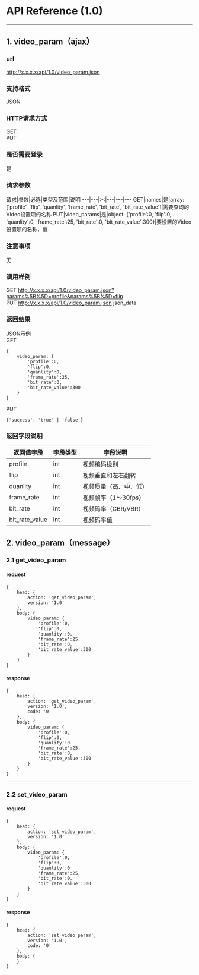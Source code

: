 # API Reference (1.0)
---

## 1. video_param（ajax）

### url
http://x.x.x.x/api/1.0/video_param.json

### 支持格式
JSON

### HTTP请求方式
GET  
PUT

### 是否需要登录
是

### 请求参数
 请求|参数|必选|类型及范围|说明
---|---|:-:|---|---|---
GET|names|是|array: ['profile', 'flip', 'quanlity', 'frame_rate', 'bit_rate', 'bit_rate_value']|需要查询的Video设置项的名称
PUT|video_params|是|object: {'profile':0, 'flip':0, 'quanlity':0, 'frame_rate':25, 'bit_rate':0, 'bit_rate_value':300}|要设置的Video设置项的名称，值

### 注意事项
无

### 调用样例
GET http://x.x.x.x/api/1.0/video_param.json?params%5B%5D=profile&params%5B%5D=flip  
PUT http://x.x.x.x/api/1.0/video_param.json json_data

### 返回结果
JSON示例  
GET

	{
		video_param: {
			'profile':0,
			'flip':0,
			'quanlity':0,
			'frame_rate':25,
			'bit_rate':0,
			'bit_rate_value':300
		}
	}
	
PUT

	{'success': 'true' | 'false'}
	
### 返回字段说明
返回值字段|字段类型|字段说明
---|---|---
profile|int|视频编码级别
flip|int|视频垂直和左右翻转
quanlity|int|视频质量（高、中、低）
frame_rate|int|视频帧率（1～30fps）
bit_rate|int|视频码率（CBR/VBR）
bit_rate_value|int|视频码率值

## 2. video_param（message）

### 2.1 get_video_param
#### request
    {
		head: {
        	action: 'get_video_param',
            version: '1.0'
		},
        body: {
            video_param: {
				'profile':0,
				'flip':0,
				'quanlity':0,
				'frame_rate':25,
				'bit_rate':0,
				'bit_rate_value':300
			}
        }
    }
#### response
    {
		head: {
            action: 'get_video_param',
            version: '1.0',
		    code: '0'
		},
        body: {
		    video_param: {
                'profile':0,
				'flip':0,
				'quanlity':0
				'frame_rate':25,
				'bit_rate':0,
				'bit_rate_value':300
			}
        }
    }
---
### 2.2 set_video_param
#### request
    {
		head: {
		    action: 'set_video_param',
            version: '1.0'
        },
        body: {
			video_param: {
                'profile':0,
				'flip':0,
				'quanlity':0
				'frame_rate':25,
				'bit_rate':0,
				'bit_rate_value':300
			}
		}
    }
#### response
    {
		head: {
    		action: 'set_video_param',
            version: '1.0',
			code: '0'
		},
        body: {
		}
    }
